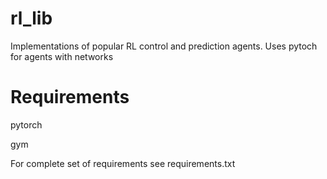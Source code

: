 # rl_lib

Implementations of popular RL control and prediction agents.
Uses pytoch for agents with networks

# Requirements
pytorch

gym

For complete set of requirements see requirements.txt
